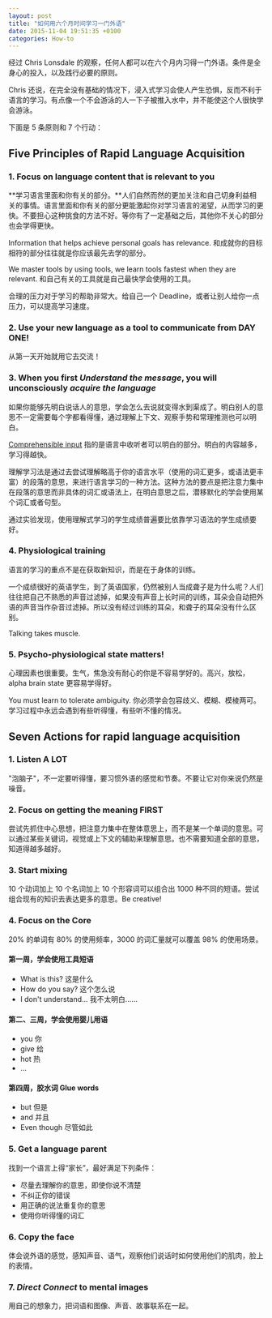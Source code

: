 ```yaml
---
layout: post
title: "如何用六个月时间学习一门外语"
date: 2015-11-04 19:51:35 +0100
categories: How-to
---
```


经过 Chris Lonsdale 的观察，任何人都可以在六个月内习得一门外语。条件是全身心的投入，以及践行必要的原则。

Chris 还说，在完全没有基础的情况下，浸入式学习会使人产生恐惧，反而不利于语言的学习。有点像一个不会游泳的人一下子被推入水中，并不能使这个人很快学会游泳。

下面是 5 条原则和 7 个行动：

## Five Principles of Rapid Language Acquisition

### 1. Focus on language content that is relevant to you

**学习语言里面和你有关的部分。**人们自然而然的更加关注和自己切身利益相关的事情。语言里面和你有关的部分更能激起你对学习语言的渴望，从而学习的更快。不要担心这种挑食的方法不好。等你有了一定基础之后，其他你不关心的部分也会学得更快。

Information that helps achieve personal goals has relevance. 和成就你的目标相符的部分往往就是你应该最先去学的部分。

We master tools by using tools, we learn tools fastest when they are relevant. 和自己有关的工具就是自己最快学会使用的工具。

合理的压力对于学习的帮助非常大。给自己一个 Deadline，或者让别人给你一点压力，可以提高学习速度。

### 2. Use your new language as a tool to communicate from DAY ONE!

从第一天开始就用它去交流！

### 3. When you first *Understand the message*, you will unconsciously *acquire the language*

如果你能够先明白说话人的意思，学会怎么去说就变得水到渠成了。明白别人的意思不一定需要每个字都看得懂，通过理解上下文、观察手势和常理推测也可以明白。

[Comprehensible input](https://www.youtube.com/watch?v=4K11o19YNvk) 指的是语言中收听者可以明白的部分。明白的内容越多，学习得越快。

理解学习法是通过去尝试理解略高于你的语言水平（使用的词汇更多，或语法更丰富）的段落的意思，来进行语言学习的一种方法。这种方法的要点是把注意力集中在段落的意思而非具体的词汇或语法上，在明白意思之后，潜移默化的学会使用某个词汇或者句型。

通过实验发现，使用理解式学习的学生成绩普遍要比依靠学习语法的学生成绩要好。

### 4. Physiological training

语言的学习的重点不是在获取新知识，而是在于身体的训练。

一个成绩很好的英语学生，到了英语国家，仍然被别人当成聋子是为什么呢？人们往往把自己不熟悉的声音过滤掉，如果没有声音上长时间的训练，耳朵会自动把外语的声音当作杂音过滤掉。所以没有经过训练的耳朵，和聋子的耳朵没有什么区别。

Talking takes muscle.

### 5. Psycho-physiological state matters!

心理因素也很重要。生气，焦急没有耐心的你是不容易学好的。高兴，放松，alpha brain state 更容易学得好。

You must learn to tolerate ambiguity. 你必须学会包容歧义、模糊、模棱两可。学习过程中永远会遇到有些听得懂，有些听不懂的情况。

## Seven Actions for rapid language acquisition

### 1. Listen A LOT

"泡脑子"，不一定要听得懂，要习惯外语的感觉和节奏。不要让它对你来说仍然是噪音。

### 2. Focus on getting the meaning FIRST

尝试先抓住中心思想，把注意力集中在整体意思上，而不是某一个单词的意思。可以通过某些关键词，视觉或上下文的辅助来理解意思。也不需要知道全部的意思，知道得越多越好。

### 3. Start mixing

10 个动词加上 10 个名词加上 10 个形容词可以组合出 1000 种不同的短语。尝试组合现有的知识去表达更多的意思。Be creative!

### 4. Focus on the Core

20% 的单词有 80% 的使用频率，3000 的词汇量就可以覆盖 98% 的使用场景。

#### 第一周，学会使用工具短语

* What is this? 这是什么
* How do you say? 这个怎么说
* I don't understand... 我不太明白……

#### 第二、三周，学会使用婴儿用语

* you 你
* give 给
* hot 热
* ...

#### 第四周，胶水词 Glue words

* but 但是
* and 并且
* Even though 尽管如此

### 5. Get a language parent

找到一个语言上得“家长”，最好满足下列条件：

* 尽量去理解你的意思，即使你说不清楚
* 不纠正你的错误
* 用正确的说法重复你的意思
* 使用你听得懂的词汇

### 6. Copy the face

体会说外语的感觉，感知声音、语气，观察他们说话时如何使用他们的肌肉，脸上的表情。

### 7. *Direct Connect* to mental images

用自己的想象力，把词语和图像、声音、故事联系在一起。
